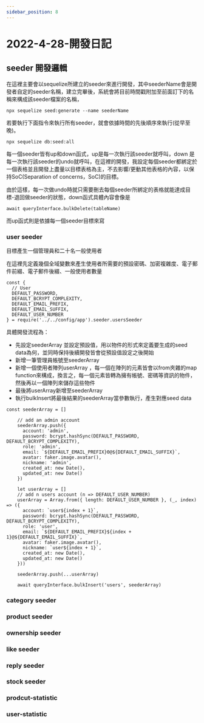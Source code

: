 ```yaml
---
sidebar_position: 8
---
```


# 2022-4-28-開發日記


## seeder 開發邏輯
在這裡主要會以sequelize所建立的seeder來進行開發，其中seederName會是開發者自定的seeder名稱，建立完畢後，系統會將目前時間戳附加至前面訂下的名稱來構成該seeder檔案的名稱，

```
npx sequelize seed:generate --name seederName
```
若要執行下面指令來執行所有seeder，就會依據時間的先後順序來執行(從早至晚)。

```
npx sequelize db:seed:all 
```
每一個seeder皆有up和down函式，up是每一次執行該seeder就呼叫，down 是每一次執行該seeder的undo就呼叫，在這裡的開發，我設定每個seeder都綁定於一個表格並且開發上盡量以目標表格為主，不去影響/更動其他表格的內容，以保持SoC(Separation of concerns，SoC)的目標。


由於這樣，每一次做undo時就只需要刪去每個seeder所綁定的表格就能達成目標-退回做seeder的狀態，down函式具體內容會像是
```
await queryInterface.bulkDelete(tableName)
```

而up函式則是依據每一個seeder目標來寫

### user seeder
目標產生一個管理員和二十名一般使用者

在這裡先定義幾個全域變數來產生使用者所需要的預設密碼、加密複雜度、電子郵件前綴、電子郵件後綴、一般使用者數量
```
const {
  // User
  DEFAULT_PASSWORD,
  DEFAULT_BCRYPT_COMPLEXITY,
  DEFAULT_EMAIL_PREFIX,
  DEFAULT_EMAIL_SUFFIX,
  DEFAULT_USER_NUMBER
} = require('../../config/app').seeder.usersSeeder
```

具體開發流程為：
  - 先設定seederArray 並設定預設值，用以物件的形式來定義要生成的seed data為何，並同時保持後續開發皆會從預設值設定之後開始
  - 新增一筆管理員帳號至seederArray
  - 新增一個使用者陣列userArray ，每一個在陣列的元素皆會以from夾雜的map function來構成，換言之，每一個元素皆轉為擁有帳號、密碼等資訊的物件，然後再以一個陣列來儲存這些物件
  - 最後將userArray新增至seederArray
  - 執行bulkInsert將最後結果的seederArray當參數執行，產生對應seed data
```
const seederArray = []

    // add an admin account
    seederArray.push({
      account: 'admin',
      password: bcrypt.hashSync(DEFAULT_PASSWORD, DEFAULT_BCRYPT_COMPLEXITY),
      role: 'admin',
      email: `${DEFAULT_EMAIL_PREFIX}0@${DEFAULT_EMAIL_SUFFIX}`,
      avatar: faker.image.avatar(),
      nickname: 'admin',
      created_at: new Date(),
      updated_at: new Date()
    })

    let userArray = []
    // add n users account (n => DEFAULT_USER_NUMBER)
    userArray = Array.from({ length: DEFAULT_USER_NUMBER }, (_, index) => ({
      account: `user${index + 1}`,
      password: bcrypt.hashSync(DEFAULT_PASSWORD, DEFAULT_BCRYPT_COMPLEXITY),
      role: 'user',
      email: `${DEFAULT_EMAIL_PREFIX}${index + 1}@${DEFAULT_EMAIL_SUFFIX}`,
      avatar: faker.image.avatar(),
      nickname: `user${index + 1}`,
      created_at: new Date(),
      updated_at: new Date()
    }))

    seederArray.push(...userArray)

    await queryInterface.bulkInsert('users', seederArray)
```

### category seeder

### product seeder

### ownership seeder

### like seeder

### reply seeder

### stock seeder

### prodcut-statistic

### user-statistic

